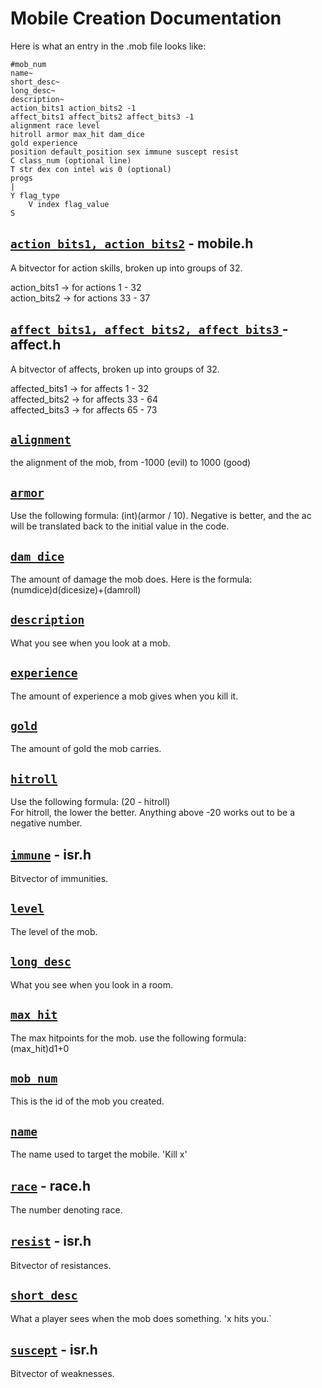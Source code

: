 # Mobile Creation Documentation

Here is what an entry in the .mob file looks like: 
```
#mob_num
name~
short_desc~
long_desc~
description~
action_bits1 action_bits2 -1
affect_bits1 affect_bits2 affect_bits3 -1
alignment race level
hitroll armor max_hit dam_dice
gold experience
position default_position sex immune suscept resist
C class_num (optional line)
T str dex con intel wis 0 (optional)
progs
|
Y flag_type
	V index flag_value
S
```

## <ins>`action_bits1, action_bits2`</ins> - mobile.h
A bitvector for action skills, broken up into groups of 32.  

action_bits1 -> for actions  1 - 32  
action_bits2 -> for actions 33 - 37  

## <ins> `affect_bits1, affect_bits2, affect_bits3` </ins>  - affect.h

A bitvector of affects, broken up into groups of 32.

affected_bits1 -> for affects  1 - 32  
affected_bits2 -> for affects 33 - 64  
affected_bits3 -> for affects 65 - 73  

## <ins>`alignment`
the alignment of the mob, from -1000 (evil) to 1000 (good)

## <ins>`armor`
Use the following formula: (int)(armor / 10). Negative is better, and the ac will be translated back to the initial value in the code.

## <ins>`dam_dice`</ins>
The amount of damage the mob does. Here is the formula:  
(numdice)d(dicesize)+(damroll)

## <ins>`description`
What you see when you look at a mob.

## <ins>`experience`
The amount of experience a mob gives when you kill it.

## <ins>`gold`
The amount of gold the mob carries.

## <ins>`hitroll`
Use the following formula: (20 - hitroll)  
For hitroll, the lower the better. Anything above -20 works out to be a negative number.

## <ins>`immune`</ins> - isr.h
Bitvector of immunities.

## <ins>`level`
The level of the mob.

## <ins>`long_desc`
What you see when you look in a room.

## <ins>`max_hit`</ins>
The max hitpoints for the mob. use the following formula:  
(max_hit)d1+0

## <ins>`mob_num`
This is the id of the mob you created.

## <ins>`name`
The name used to target the mobile. 'Kill x'

## <ins>`race`</ins> - race.h
The number denoting race.
	
## <ins>`resist`</ins> - isr.h
Bitvector of resistances.

## <ins>`short_desc`
What a player sees when the mob does something. 'x hits you.`

## <ins>`suscept`</ins> - isr.h
Bitvector of weaknesses.